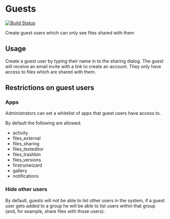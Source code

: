 # Guests

[![Build Status](https://travis-ci.com/nextcloud/guests.svg?branch=master)](https://travis-ci.com/nextcloud/guests)

Create guest users which can only see files shared with them

## Usage

Create a guest user by typing their name in to the sharing dialog. The guest
will receive an email invite with a link to create an account. They only have access
to files which are shared with them.

## Restrictions on guest users

### Apps

Administrators can set a whitelist of apps that guest users have access to. 

By default the following are allowed:
* activity
* files_external
* files_sharing
* files_texteditor
* files_trashbin
* files_versions
* firstrunwizard
* gallery
* notifications

### Hide other users

By default, guests will not be able to list other users in the system, if a guest user gets added to a group he will be able
to list users within that group (and, for example, share files with those users). 
